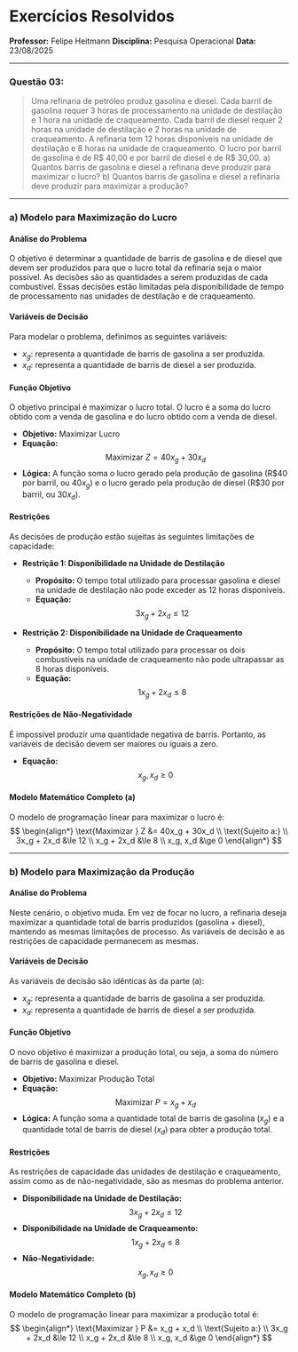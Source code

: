 # Exercícios Resolvidos
**Professor:** Felipe Heitmann
**Disciplina:** Pesquisa Operacional
**Data:** 23/08/2025
***
### Questão 03:
> Uma refinaria de petróleo produz gasolina e diesel. Cada barril de gasolina requer 3 horas de processamento na unidade de destilação e 1 hora na unidade de craqueamento. Cada barril de diesel requer 2 horas na unidade de destilação e 2 horas na unidade de craqueamento. A refinaria tem 12 horas disponíveis na unidade de destilação e 8 horas na unidade de craqueamento. O lucro por barril de gasolina é de R\$ 40,00 e por barril de diesel é de R\$ 30,00.
> a) Quantos barris de gasolina e diesel a refinaria deve produzir para maximizar o lucro?
> b) Quantos barris de gasolina e diesel a refinaria deve produzir para maximizar a produção?

---
### **a) Modelo para Maximização do Lucro**

#### **Análise do Problema**
O objetivo é determinar a quantidade de barris de gasolina e de diesel que devem ser produzidos para que o lucro total da refinaria seja o maior possível. As decisões são as quantidades a serem produzidas de cada combustível. Essas decisões estão limitadas pela disponibilidade de tempo de processamento nas unidades de destilação e de craqueamento.

#### **Variáveis de Decisão**
Para modelar o problema, definimos as seguintes variáveis:
* $x_g$: representa a quantidade de barris de gasolina a ser produzida.
* $x_d$: representa a quantidade de barris de diesel a ser produzida.

#### **Função Objetivo**
O objetivo principal é maximizar o lucro total. O lucro é a soma do lucro obtido com a venda de gasolina e do lucro obtido com a venda de diesel.

* **Objetivo:** Maximizar Lucro
* **Equação:**
    $$
    \text{Maximizar } Z = 40x_g + 30x_d
    $$
* **Lógica:** A função soma o lucro gerado pela produção de gasolina (R\$40 por barril, ou $40x_g$) e o lucro gerado pela produção de diesel (R\$30 por barril, ou $30x_d$).

#### **Restrições**
As decisões de produção estão sujeitas às seguintes limitações de capacidade:

* **Restrição 1: Disponibilidade na Unidade de Destilação**
    * **Propósito:** O tempo total utilizado para processar gasolina e diesel na unidade de destilação não pode exceder as 12 horas disponíveis.
    * **Equação:**
        $$
        3x_g + 2x_d \le 12
        $$

* **Restrição 2: Disponibilidade na Unidade de Craqueamento**
    * **Propósito:** O tempo total utilizado para processar os dois combustíveis na unidade de craqueamento não pode ultrapassar as 8 horas disponíveis.
    * **Equação:**
        $$
        1x_g + 2x_d \le 8
        $$

#### **Restrições de Não-Negatividade**
É impossível produzir uma quantidade negativa de barris. Portanto, as variáveis de decisão devem ser maiores ou iguais a zero.

* **Equação:**
    $$
    x_g, x_d \ge 0
    $$

#### **Modelo Matemático Completo (a)**
O modelo de programação linear para maximizar o lucro é:
$$
\begin{align*}
\text{Maximizar } Z &= 40x_g + 30x_d \\
\text{Sujeito a:} \\
3x_g + 2x_d &\le 12 \\
x_g + 2x_d &\le 8 \\
x_g, x_d &\ge 0
\end{align*}
$$

---
### **b) Modelo para Maximização da Produção**

#### **Análise do Problema**
Neste cenário, o objetivo muda. Em vez de focar no lucro, a refinaria deseja maximizar a quantidade total de barris produzidos (gasolina + diesel), mantendo as mesmas limitações de processo. As variáveis de decisão e as restrições de capacidade permanecem as mesmas.

#### **Variáveis de Decisão**
As variáveis de decisão são idênticas às da parte (a):
* $x_g$: representa a quantidade de barris de gasolina a ser produzida.
* $x_d$: representa a quantidade de barris de diesel a ser produzida.

#### **Função Objetivo**
O novo objetivo é maximizar a produção total, ou seja, a soma do número de barris de gasolina e diesel.

* **Objetivo:** Maximizar Produção Total
* **Equação:**
    $$
    \text{Maximizar } P = x_g + x_d
    $$
* **Lógica:** A função soma a quantidade total de barris de gasolina ($x_g$) e a quantidade total de barris de diesel ($x_d$) para obter a produção total.

#### **Restrições**
As restrições de capacidade das unidades de destilação e craqueamento, assim como as de não-negatividade, são as mesmas do problema anterior.

* **Disponibilidade na Unidade de Destilação:**
    $$
    3x_g + 2x_d \le 12
    $$
* **Disponibilidade na Unidade de Craqueamento:**
    $$
    1x_g + 2x_d \le 8
    $$
* **Não-Negatividade:**
    $$
    x_g, x_d \ge 0
    $$

#### **Modelo Matemático Completo (b)**
O modelo de programação linear para maximizar a produção total é:
$$
\begin{align*}
\text{Maximizar } P &= x_g + x_d \\
\text{Sujeito a:} \\
3x_g + 2x_d &\le 12 \\
x_g + 2x_d &\le 8 \\
x_g, x_d &\ge 0
\end{align*}
$$